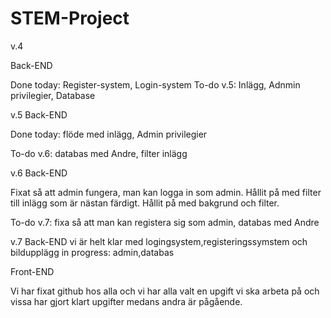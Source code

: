 # STEM-Project

v.4

Back-END

Done today: Register-system, Login-system 
To-do v.5: Inlägg, Adnmin privilegier, Database


v.5
Back-END

Done today: flöde med inlägg, Admin privilegier

To-do v.6: databas med Andre, filter inlägg


v.6
Back-END

Fixat så att admin fungera, man kan logga in som admin.
Hållit på med filter till inlägg som är nästan färdigt.
Hållit på med bakgrund och filter.
 
To-do v.7: fixa så att man kan registera sig som admin, databas med Andre

v.7
Back-END
vi är helt klar med logingsystem,registeringssymstem och bildupplägg
in progress: admin,databas



Front-END

Vi har fixat github hos alla och vi har alla valt en upgift vi ska arbeta på och vissa har gjort klart upgifter medans andra är pågående. 


